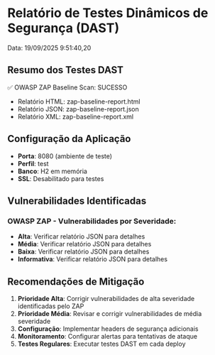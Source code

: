 # Relatório de Testes Dinâmicos de Segurança (DAST) 
Data: 19/09/2025  9:51:40,20 
 
## Resumo dos Testes DAST 
 
✅ OWASP ZAP Baseline Scan: SUCESSO 
- Relatório HTML: zap-baseline-report.html 
- Relatório JSON: zap-baseline-report.json 
- Relatório XML: zap-baseline-report.xml 
 
## Configuração da Aplicação 
 
- **Porta**: 8080 (ambiente de teste) 
- **Perfil**: test 
- **Banco**: H2 em memória 
- **SSL**: Desabilitado para testes 
 
## Vulnerabilidades Identificadas 
 
### OWASP ZAP - Vulnerabilidades por Severidade: 
- **Alta**: Verificar relatório JSON para detalhes 
- **Média**: Verificar relatório JSON para detalhes 
- **Baixa**: Verificar relatório JSON para detalhes 
- **Informativa**: Verificar relatório JSON para detalhes 
 
## Recomendações de Mitigação 
 
1. **Prioridade Alta**: Corrigir vulnerabilidades de alta severidade identificadas pelo ZAP 
2. **Prioridade Média**: Revisar e corrigir vulnerabilidades de média severidade 
3. **Configuração**: Implementar headers de segurança adicionais 
4. **Monitoramento**: Configurar alertas para tentativas de ataque 
5. **Testes Regulares**: Executar testes DAST em cada deploy 
